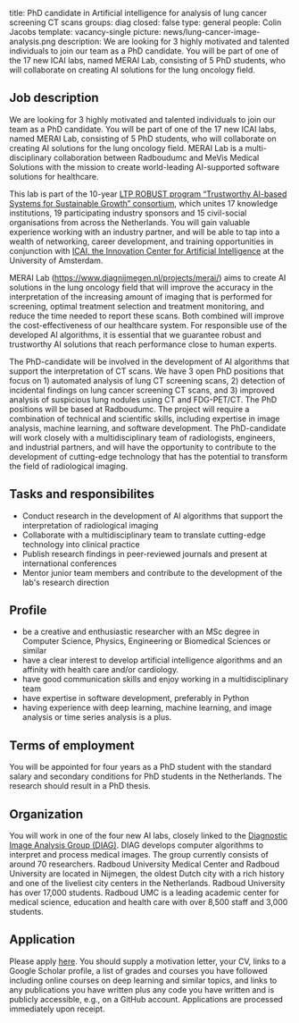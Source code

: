 title: PhD candidate in Artificial intelligence for analysis of lung cancer screening CT scans
groups: diag
closed: false
type: general 
people: Colin Jacobs
template: vacancy-single
picture: news/lung-cancer-image-analysis.png
description: We are looking for 3 highly motivated and talented individuals to join our team as a PhD candidate. You will be part of one of the 17 new ICAI labs, named MERAI Lab, consisting of 5 PhD students, who will collaborate on creating AI solutions for the lung oncology field. 

## Job description

We are looking for 3 highly motivated and talented individuals to join our team as a PhD candidate. You will be part of one of the 17 new ICAI labs, named MERAI Lab, consisting of 5 PhD students, who will collaborate on creating AI solutions for the lung oncology field. MERAI Lab is a multi-disciplinary collaboration between Radboudumc and MeVis Medical Solutions with the mission to create world-leading AI-supported software solutions for healthcare.

This lab is part of the 10-year [LTP ROBUST program “Trustworthy AI-based Systems for Sustainable Growth” consortium](https://icai.ai/ltp-robust/), which unites 17 knowledge institutions, 19 participating industry sponsors and 15 civil-social organisations from across the Netherlands. You will gain valuable experience working with an industry partner, and will be able to tap into a wealth of networking, career development, and training opportunities in conjunction with [ICAI, the Innovation Center for Artificial Intelligence](https://icai.ai/) at the University of Amsterdam.

MERAI Lab (https://www.diagnijmegen.nl/projects/merai/) aims to create AI solutions in the lung oncology field that will improve the accuracy in the interpretation of the increasing amount of imaging that is performed for screening, optimal treatment selection and treatment monitoring, and reduce the time needed to report these scans. Both combined will improve the cost-effectiveness of our healthcare system. For responsible use of the developed AI algorithms, it is essential that we guarantee robust and trustworthy AI solutions that reach performance close to human experts.

The PhD-candidate will be involved in the development of AI algorithms that support the interpretation of CT scans. We have 3 open PhD positions that focus on 1) automated analysis of lung CT screening scans, 2) detection of incidental findings on lung cancer screening CT scans, and 3) improved analysis of suspicious lung nodules using CT and FDG-PET/CT. The PhD positions will be based at Radboudumc. The project will require a combination of technical and scientific skills, including expertise in image analysis, machine learning, and software development. The PhD-candidate will work closely with a multidisciplinary team of radiologists, engineers, and industrial partners, and will have the opportunity to contribute to the development of cutting-edge technology that has the potential to transform the field of radiological imaging.

## Tasks and responsibilites

* Conduct research in the development of AI algorithms that support the interpretation of radiological imaging
* Collaborate with a multidisciplinary team to translate cutting-edge technology into clinical practice
* Publish research findings in peer-reviewed journals and present at international conferences
* Mentor junior team members and contribute to the development of the lab's research direction

## Profile

* be a creative and enthusiastic researcher with an MSc degree in Computer Science, Physics, Engineering or Biomedical Sciences or similar
* have a clear interest to develop artificial intelligence algorithms and an affinity with health care and/or cardiology.
* have good communication skills and enjoy working in a multidisciplinary team
* have expertise in software development, preferably in Python
* having experience with deep learning, machine learning, and image analysis or time series analysis is a plus.

## Terms of employment
You will be appointed for four years as a PhD student with the standard salary and secondary conditions for PhD students in the Netherlands. The research should result in a PhD thesis.

## Organization
You will work in one of the four new AI labs, closely linked to the [Diagnostic Image Analysis Group (DIAG)](https://www.diagnijmegen.nl/). DIAG develops computer algorithms to interpret and process medical images. The group currently consists of around 70 researchers. Radboud University Medical Center and Radboud University are located in Nijmegen, the oldest Dutch city with a rich history and one of the liveliest city centers in the Netherlands. Radboud University has over 17,000 students. Radboud UMC is a leading academic center for medical science, education and health care with over 8,500 staff and 3,000 students.

## Application
Please apply [here](https://www.radboudumc.nl/en/vacancies/130621-phd-candidate-artificial-intelligence-for-analysis-of-lung-cancer-screening-ct-scans). You should supply a motivation letter, your CV, links to a Google Scholar profile, a list of grades and courses you have followed including online courses on deep learning and similar topics, and links to any publications you have written plus any code you have written and is publicly accessible, e.g., on a GitHub account. Applications are processed immediately upon receipt. 
